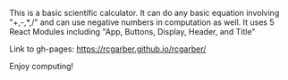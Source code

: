 This is a basic scientific calculator. It can do any basic equation involving "+,-,*,/" and can use negative numbers in computation as well. It uses 5 React Modules including "App, Buttons, Display, Header, and Title"

Link to gh-pages: https://rcgarber.github.io/rcgarber/

Enjoy computing!